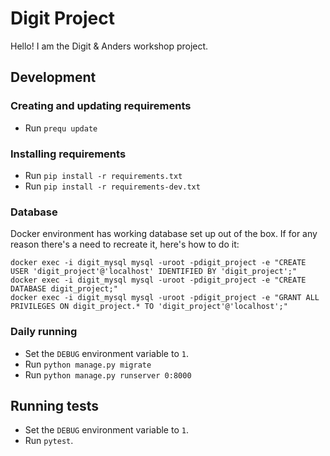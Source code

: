 # Digit Project

Hello! I am the Digit & Anders workshop project.


## Development


### Creating and updating requirements

* Run `prequ update`


### Installing requirements

* Run `pip install -r requirements.txt`
* Run `pip install -r requirements-dev.txt`


### Database

Docker environment has working database set up out of the box. If for
any reason there's a need to recreate it, here's how to do it:

    docker exec -i digit_mysql mysql -uroot -pdigit_project -e "CREATE USER 'digit_project'@'localhost' IDENTIFIED BY 'digit_project';"
    docker exec -i digit_mysql mysql -uroot -pdigit_project -e "CREATE DATABASE digit_project;"
    docker exec -i digit_mysql mysql -uroot -pdigit_project -e "GRANT ALL PRIVILEGES ON digit_project.* TO 'digit_project'@'localhost';"


### Daily running

* Set the `DEBUG` environment variable to `1`.
* Run `python manage.py migrate`
* Run `python manage.py runserver 0:8000`


## Running tests

* Set the `DEBUG` environment variable to `1`.
* Run `pytest`.
